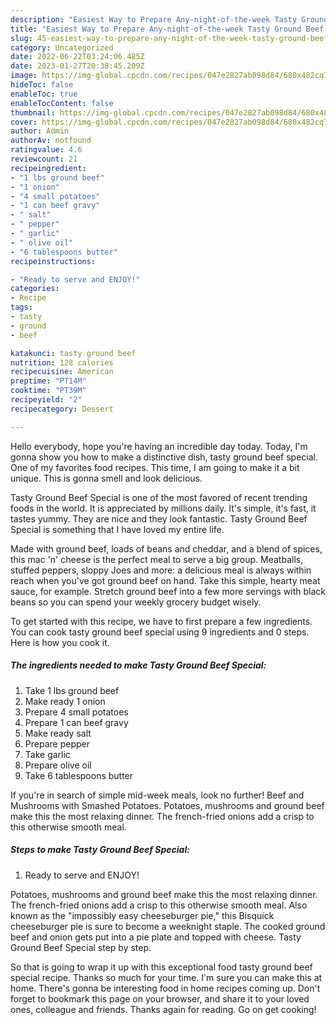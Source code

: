 ```yaml
---
description: "Easiest Way to Prepare Any-night-of-the-week Tasty Ground Beef Special"
title: "Easiest Way to Prepare Any-night-of-the-week Tasty Ground Beef Special"
slug: 45-easiest-way-to-prepare-any-night-of-the-week-tasty-ground-beef-special
category: Uncategorized
date: 2022-06-22T03:24:06.485Z
date: 2023-01-27T20:38:45.209Z
image: https://img-global.cpcdn.com/recipes/047e2827ab098d84/680x482cq70/tasty-ground-beef-special-recipe-main-photo.jpg
hideToc: false
enableToc: true
enableTocContent: false
thumbnail: https://img-global.cpcdn.com/recipes/047e2827ab098d84/680x482cq70/tasty-ground-beef-special-recipe-main-photo.jpg
cover: https://img-global.cpcdn.com/recipes/047e2827ab098d84/680x482cq70/tasty-ground-beef-special-recipe-main-photo.jpg
author: Admin
authorAv: notfound
ratingvalue: 4.6
reviewcount: 21
recipeingredient:
- "1 lbs ground beef"
- "1 onion"
- "4 small potatoes"
- "1 can beef gravy"
- " salt"
- " pepper"
- " garlic"
- " olive oil"
- "6 tablespoons butter"
recipeinstructions:

- "Ready to serve and ENJOY!"
categories:
- Recipe
tags:
- tasty
- ground
- beef

katakunci: tasty ground beef 
nutrition: 128 calories
recipecuisine: American
preptime: "PT14M"
cooktime: "PT39M"
recipeyield: "2"
recipecategory: Dessert

---
```



Hello everybody, hope you're having an incredible day today. Today, I'm gonna show you how to make a distinctive dish, tasty ground beef special. One of my favorites food recipes. This time, I am going to make it a bit unique. This is gonna smell and look delicious.

Tasty Ground Beef Special is one of the most favored of recent trending foods in the world. It is appreciated by millions daily. It's simple, it's fast, it tastes yummy. They are nice and they look fantastic. Tasty Ground Beef Special is something that I have loved my entire life.

Made with ground beef, loads of beans and cheddar, and a blend of spices, this mac &#39;n&#39; cheese is the perfect meal to serve a big group. Meatballs, stuffed peppers, sloppy Joes and more: a delicious meal is always within reach when you&#39;ve got ground beef on hand. Take this simple, hearty meat sauce, for example. Stretch ground beef into a few more servings with black beans so you can spend your weekly grocery budget wisely.


To get started with this recipe, we have to first prepare a few ingredients. You can cook tasty ground beef special using 9 ingredients and 0 steps. Here is how you cook it.

<!--inarticleads1-->

##### The ingredients needed to make Tasty Ground Beef Special:

1. Take 1 lbs ground beef
1. Make ready 1 onion
1. Prepare 4 small potatoes
1. Prepare 1 can beef gravy
1. Make ready  salt
1. Prepare  pepper
1. Take  garlic
1. Prepare  olive oil
1. Take 6 tablespoons butter


If you&#39;re in search of simple mid-week meals, look no further! Beef and Mushrooms with Smashed Potatoes. Potatoes, mushrooms and ground beef make this the most relaxing dinner. The french-fried onions add a crisp to this otherwise smooth meal. 

<!--inarticleads2-->

##### Steps to make Tasty Ground Beef Special:


1. Ready to serve and ENJOY!

Potatoes, mushrooms and ground beef make this the most relaxing dinner. The french-fried onions add a crisp to this otherwise smooth meal. Also known as the &#34;impossibly easy cheeseburger pie,&#34; this Bisquick cheeseburger pie is sure to become a weeknight staple. The cooked ground beef and onion gets put into a pie plate and topped with cheese. Tasty Ground Beef Special step by step. 

So that is going to wrap it up with this exceptional food tasty ground beef special recipe. Thanks so much for your time. I'm sure you can make this at home. There's gonna be interesting food in home recipes coming up. Don't forget to bookmark this page on your browser, and share it to your loved ones, colleague and friends. Thanks again for reading. Go on get cooking!
